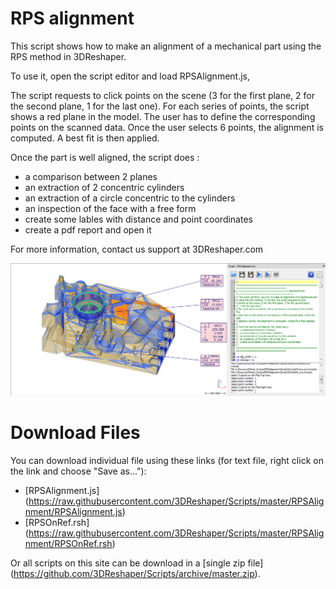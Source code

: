 # RPS alignment

This script shows how to make an alignment of a mechanical part using the RPS method in 3DReshaper. 

To use it, open the script editor and load RPSAlignment.js,

The script requests to click points on the scene (3 for the first plane, 2 for the second plane, 1 for the last one). 
For each series of points, the script shows a red plane in the model. The  user has to define the corresponding points on the scanned data. 
Once the user selects 6 points, the alignment is computed. A best fit is then applied. 
 
Once the part is well aligned, the script does :
 - a comparison between 2 planes
 - an extraction of 2 concentric cylinders
 - an extraction of a circle concentric to the cylinders
 - an inspection of the face with a free form
 - create some lables with distance and point coordinates
 - create a pdf report and open it

 For more information, contact us support at 3DReshaper\.com

![alt text](https://raw.githubusercontent.com/3DReshaper/Scripts/master/RPSAlignment/screenshot.png "screenshot")

# Download Files

You can download individual file using these links (for text file, right click on the link and choose "Save as..."):

- [RPSAlignment.js] (https://raw.githubusercontent.com/3DReshaper/Scripts/master/RPSAlignment/RPSAlignment.js)
- [RPSOnRef.rsh] (https://raw.githubusercontent.com/3DReshaper/Scripts/master/RPSAlignment/RPSOnRef.rsh)

Or all scripts on this site can be download in a [single zip file] (https://github.com/3DReshaper/Scripts/archive/master.zip).

